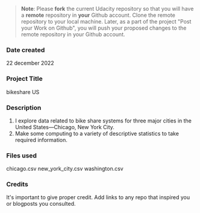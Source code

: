 >**Note**: Please **fork** the current Udacity repository so that you will have a **remote** repository in **your** Github account. Clone the remote repository to your local machine. Later, as a part of the project "Post your Work on Github", you will push your proposed changes to the remote repository in your Github account.

### Date created
22 december 2022

### Project Title
bikeshare US

### Description
1) I explore data related to bike share systems for three major cities in the United States—Chicago, New York City.
2) Make some computing to a variety of descriptive statistics to take required information.

### Files used
chicago.csv
new_york_city.csv
washington.csv

### Credits
It's important to give proper credit. Add links to any repo that inspired you or blogposts you consulted.

